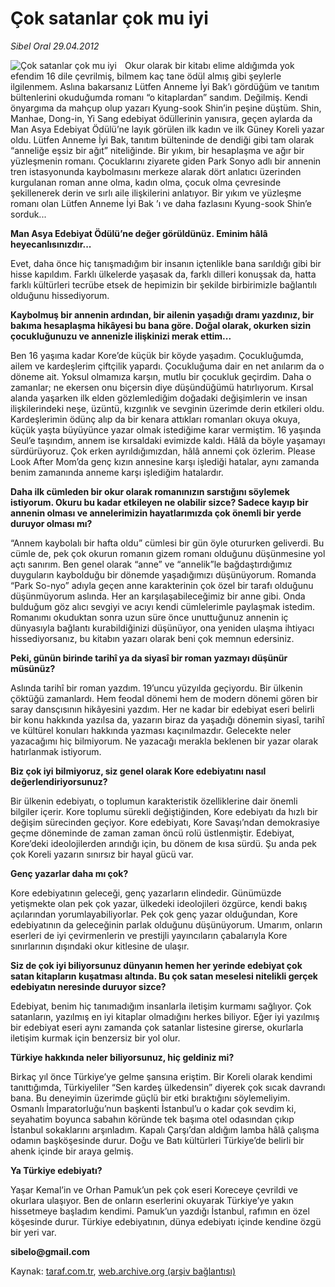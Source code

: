 # Çok satanlar çok mu iyi

*Sibel Oral 29.04.2012*

<div class="yazi"><img align="left" alt="Çok satanlar çok mu iyi" border="0" src="http://www.taraf.com.tr/fotoraflar/makaleler/cok-satanlar-cok-mu-iyi_7560_orijinal.jpg" style="border-right-width:10px; border-color:#FFFFFF"/><p>Okur olarak bir kitabı elime aldığımda yok efendim 16 dile çevrilmiş, bilmem kaç tane ödül almış gibi şeylerle ilgilenmem. Aslına bakarsanız Lütfen Anneme İyi Bak’ı gördüğüm ve tanıtım bültenlerini okuduğumda romanı “o kitaplardan” sandım. Değilmiş. Kendi önyargıma da mahçup olup yazarı Kyung-sook Shin’in peşine düştüm. Shin, Manhae, Dong-in, Yi Sang edebiyat ödüllerinin yanısıra, geçen aylarda da Man Asya Edebiyat Ödülü’ne layık görülen ilk kadın ve ilk Güney Koreli yazar oldu. Lütfen Anneme İyi Bak, tanıtım bülteninde de dendiği gibi tam olarak “anneliğe eşsiz bir ağıt” niteliğinde. Bir yıkım, bir hesaplaşma ve ağır bir yüzleşmenin romanı. Çocuklarını ziyarete giden Park Sonyo adlı bir annenin tren istasyonunda kaybolmasını merkeze alarak dört anlatıcı üzerinden kurgulanan roman anne olma, kadın olma, çocuk olma çevresinde şekillenerek derin ve sırlı aile ilişkilerini anlatıyor. Bir yıkım ve yüzleşme romanı olan Lütfen Anneme İyi Bak ’ı ve daha fazlasını Kyung-sook Shin’e sorduk...</p>
<p><strong>Man Asya Edebiyat Ödülü’ne değer görüldünüz. Eminim hâlâ heyecanlısınızdır...</strong></p>
<p>Evet, daha önce hiç tanışmadığım bir insanın içtenlikle bana sarıldığı gibi bir hisse kapıldım. Farklı ülkelerde yaşasak da, farklı dilleri konuşsak da, hatta farklı kültürleri tecrübe etsek de hepimizin bir şekilde birbirimizle bağlantılı olduğunu hissediyorum.</p>
<p><strong>Kaybolmuş bir annenin ardından, bir ailenin yaşadığı dramı yazdınız, bir bakıma hesaplaşma hikâyesi bu bana göre. Doğal olarak, okurken sizin çocukluğunuzu ve annenizle ilişkinizi merak ettim...</strong></p>
<p>Ben 16 yaşıma kadar Kore’de küçük bir köyde yaşadım. Çocukluğumda, ailem ve kardeşlerim çiftçilik yapardı. Çocukluğuma dair en net anılarım da o döneme ait. Yoksul olmamıza karşın, mutlu bir çocukluk geçirdim. Daha o zamanlar; ne ekersen onu biçersin diye düşündüğümü hatırlıyorum. Kırsal alanda yaşarken ilk elden gözlemlediğim doğadaki değişimlerin ve insan ilişkilerindeki neşe, üzüntü, kızgınlık ve sevginin üzerimde derin etkileri oldu. Kardeşlerimin ödünç alıp da bir kenara attıkları romanları okuya okuya, küçük yaşta büyüyünce yazar olmak istediğime karar vermiştim. 16 yaşında Seul’e taşındım, annem ise kırsaldaki evimizde kaldı. Hâlâ da böyle yaşamayı sürdürüyoruz. Çok erken ayrıldığımızdan, hâlâ annemi çok özlerim. Please Look After Mom’da genç kızın annesine karşı işlediği hatalar, aynı zamanda benim zamanında anneme karşı işlediğim hatalardır.</p>
<p><strong>Daha ilk cümleden bir okur olarak romanınızın sarstığını söylemek istiyorum. Okuru bu kadar etkileyen ne olabilir sizce? Sadece kayıp bir annenin olması ve annelerimizin hayatlarımızda çok önemli bir yerde duruyor olması mı?</strong></p>
<p>“Annem kaybolalı bir hafta oldu” cümlesi bir gün öyle otururken geliverdi. Bu cümle de, pek çok okurun romanın gizem romanı olduğunu düşünmesine yol açtı sanırım. Ben genel olarak “anne” ve “annelik”le bağdaştırdığımız duyguların kaybolduğu bir dönemde yaşadığımızı düşünüyorum. Romanda “Park So-nyo” adıyla geçen anne karakterinin çok özel bir tarafı olduğunu düşünmüyorum aslında. Her an karşılaşabileceğimiz bir anne gibi. Onda bulduğum göz alıcı sevgiyi ve acıyı kendi cümlelerimle paylaşmak istedim. Romanımı okuduktan sonra uzun süre önce unuttuğunuz annenin iç dünyasıyla bağlantı kurabildiğinizi düşünüyor, ona yeniden ulaşma ihtiyacı hissediyorsanız, bu kitabın yazarı olarak beni çok memnun edersiniz.</p>
<p><strong>Peki, günün birinde tarihî ya da siyasî bir roman yazmayı düşünür müsünüz?</strong></p>
<p>Aslında tarihî bir roman yazdım. 19’uncu yüzyılda geçiyordu. Bir ülkenin çöktüğü zamanlardı. Hem feodal dönemi hem de modern dönemi gören bir saray dansçısının hikâyesini yazdım. Her ne kadar bir edebiyat eseri belirli bir konu hakkında yazılsa da, yazarın biraz da yaşadığı dönemin siyasî, tarihî ve kültürel konuları hakkında yazması kaçınılmazdır. Gelecekte neler yazacağımı hiç bilmiyorum. Ne yazacağı merakla beklenen bir yazar olarak hatırlanmak istiyorum.</p>
<p><strong>Biz çok iyi bilmiyoruz, siz genel olarak Kore edebiyatını nasıl değerlendiriyorsunuz?</strong></p>
<p>Bir ülkenin edebiyatı, o toplumun karakteristik özelliklerine dair önemli bilgiler içerir. Kore toplumu sürekli değiştiğinden, Kore edebiyatı da hızlı bir değişim sürecinden geçiyor. Kore edebiyatı, Kore Savaşı’ndan demokrasiye geçme döneminde de zaman zaman öncü rolü üstlenmiştir. Edebiyat, Kore’deki ideolojilerden arındığı için, bu dönem de kısa sürdü. Şu anda pek çok Koreli yazarın sınırsız bir hayal gücü var.</p>
<p><strong>Genç yazarlar daha mı çok?</strong></p>
<p>Kore edebiyatının geleceği, genç yazarların elindedir. Günümüzde yetişmekte olan pek çok yazar, ülkedeki ideolojileri özgürce, kendi bakış açılarından yorumlayabiliyorlar. Pek çok genç yazar olduğundan, Kore edebiyatının da geleceğinin parlak olduğunu düşünüyorum. Umarım, onların eserleri de iyi çevirmenlerin ve prestijli yayıncıların çabalarıyla Kore sınırlarının dışındaki okur kitlesine de ulaşır.</p>
<p><strong>Siz de çok iyi biliyorsunuz dünyanın hemen her yerinde edebiyat çok satan kitapların kuşatması altında. Bu çok satan meselesi nitelikli gerçek edebiyatın neresinde duruyor sizce?</strong></p>
<p>Edebiyat, benim hiç tanımadığım insanlarla iletişim kurmamı sağlıyor. Çok satanların, yazılmış en iyi kitaplar olmadığını herkes biliyor. Eğer iyi yazılmış bir edebiyat eseri aynı zamanda çok satanlar listesine girerse, okurlarla iletişim kurmak için benzersiz bir yol olur.</p>
<p><strong>Türkiye hakkında neler biliyorsunuz, hiç geldiniz mi?</strong></p>
<p>Birkaç yıl önce Türkiye’ye gelme şansına eriştim. Bir Koreli olarak kendimi tanıttığımda, Türkiyeliler “Sen kardeş ülkedensin” diyerek çok sıcak davrandı bana. Bu deneyimin üzerimde güçlü bir etki bıraktığını söylemeliyim. Osmanlı İmparatorluğu’nun başkenti İstanbul’u o kadar çok sevdim ki, seyahatim boyunca sabahın köründe tek başıma otel odasından çıkıp İstanbul sokaklarını arşınladım. Kapalı Çarşı’dan aldığım lamba hâlâ çalışma odamın başköşesinde durur. Doğu ve Batı kültürleri Türkiye’de belirli bir ahenk içinde bir araya gelmiş.</p>
<p><strong>Ya Türkiye edebiyatı?</strong></p>
<p>Yaşar Kemal’in ve Orhan Pamuk’un pek çok eseri Koreceye çevrildi ve okurlara ulaşıyor. Ben de onların eserlerini okuyarak Türkiye’ye yakın hissetmeye başladım kendimi. Pamuk’un yazdığı İstanbul, rafımın en özel köşesinde durur. Türkiye edebiyatının, dünya edebiyatı içinde kendine özgü bir yeri var.</p><b>
<p>sibelo@gmail.com</p></b>
</div>

Kaynak: [taraf.com.tr](http://www.taraf.com.tr/sibel-oral/makale-cok-satanlar-cok-mu-iyi.htm), [web.archive.org (arşiv bağlantısı)](http://web.archive.org/web/20131107162947/http://www.taraf.com.tr/sibel-oral/makale-cok-satanlar-cok-mu-iyi.htm)
